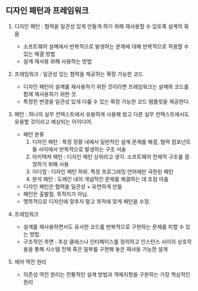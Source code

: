 ## 디자인 패턴과 프레임워크

1. 디자인 패턴 : 협력을 일관성 있게 만들게 하기 위해 재사용할 수 있또록 설계의 묶음
    - 소프트웨어 설꼐에서 반복적으로 발생하는 문제에 대해 반복적으로 적용할 수 있는 해결 방법
    - 설계 재사용 위해 사용하는 방법
    
2. 프레임워크 : 일관성 있는 협력을 제공하는 확장 가능한 코드
    - 디자인 패턴이 설계를 재사용하기 위한 것이라면 프레임워크는 설꼐와 코드를 함께 재사용하기 위한 것.
    - 특정한 변경을 일관성 있게 다룰 수 있는 확장 가능한 코드 탬플릿을 제공한다.
    

1. 패턴 : 하나의 실무 컨텍스트에서 유용하게 사용해 왔고 다른 실무 컨텍스트에서도 유용할 것이라고 예상되는 아이디어.
    - 패턴 분류
        1. 디자인 패턴 : 특정 정황 내에서 일반적인 설계 문제를 해결, 협력 컴포넌트들 사이에서 반복적으로 발생하는 구조 서술
        2. 아키텍쳐 패턴 : 디자인 패턴 상위라고 생각. 소프트웨어 전체적 구조를 결정하기 위해 사용
        3. 이디엄 : 디자인 패턴 하위. 특정 프로그래밍 언어에만 국한된 패턴
        4. 분석 패턴 : 도메인 내의 개념적인 문제를 해결하는 데 초점 마춤
    - 디자인 패턴은 협력을 일관성 + 유연하게 만듦
    - 패턴은 출발점. 목적지가 아님.
    - 맹목적으로 디자인에 맞추지 말고 목적에 맞게 패턴을 수정.

1. 프레임워크
    - 설계를 재사용하면서도 유사한 코드를 반복적으로 구현하는 문제를 피할 수 있는 방법.
    - 구조적인 측면 : 추상 클래스나 인터페이스를 정의하고 인스턴스 사이의 상호작용을 통해 시스템 전체 혹은 일부를 구현해 놓은 재사용 가능한 설계

1. 제어 역전 원리
    - 의존성 역전 원리는 전통적인 설계 방법과 객체지향을 구분하는 가장 핵심적인 원리
